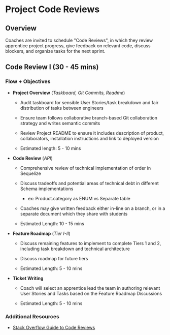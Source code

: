 # Project Code Reviews

## Overview

Coaches are invited to schedule "Code Reviews", in which they review apprentice project progress, give feedback on relevant code, discuss blockers, and organize tasks for the next sprint.


## Code Review I (30 - 45 mins)

### Flow + Objectives

* **Project Overview** (*Taskboard, Git Commits, Readme*)
    
    * Audit taskboard for sensible User Stories/task breakdown and fair distribution of tasks between engineers

    * Ensure team follows collaborative branch-based Git collaboration strategy and writes semantic commits

    * Review Project README to ensure it includes description of product, collaborators, installation instructions and link to deployed version

    * Estimated length: 5 - 10 mins

* **Code Review** (*API*)

    * Comprehensive review of technical implementation of order in Sequelize

    * Discuss tradeoffs and potential areas of technical debt in different Schema implementations

        * ex: Product.category as ENUM vs Separate table

    * Coaches may give written feedback either in-line on a branch, or in a separate document which they share with students

    * Estimated Length: 10 - 15 mins

* **Feature Roadmap** (*Tier I-II*)

    * Discuss remaining features to implement to complete Tiers 1 and 2, including task breakdown and technical architecture

    * Discuss roadmap for future tiers

    * Estimated Length: 5 - 10 mins

* **Ticket Writing**

    * Coach will select an apprentice lead the team in authoring relevant User Stories and Tasks based on the Feature Roadmap Discussions

    * Estimated Length: 5 - 10 mins

### Additional Resources

* [Stack Overflow Guide to Code Reviews](https://stackoverflow.blog/2019/09/30/how-to-make-good-code-reviews-better/)
